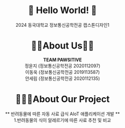 <div align=center>

# 👋 Hello World! 👋
2024 동국대학교 정보통신공학전공 캡스톤디자인1<br>
# 👩🏻About Us👦🏻
**TEAM PAWSITIVE**<br>
정윤지 (정보통신공학전공 2020112097)<br>
이동욱 (정보통신공학전공 2019113587)<br>
안세림 (정보통신공학전공 2020112135)<br>
# 👩🏻‍💻About Our Project
** 반려동물에 따른 자동 사료 급식 AIoT 애플리케이션 개발 **<br>
1.반려동물의 식이 알레르기에 따른 사료 추천 및 비교<br>
